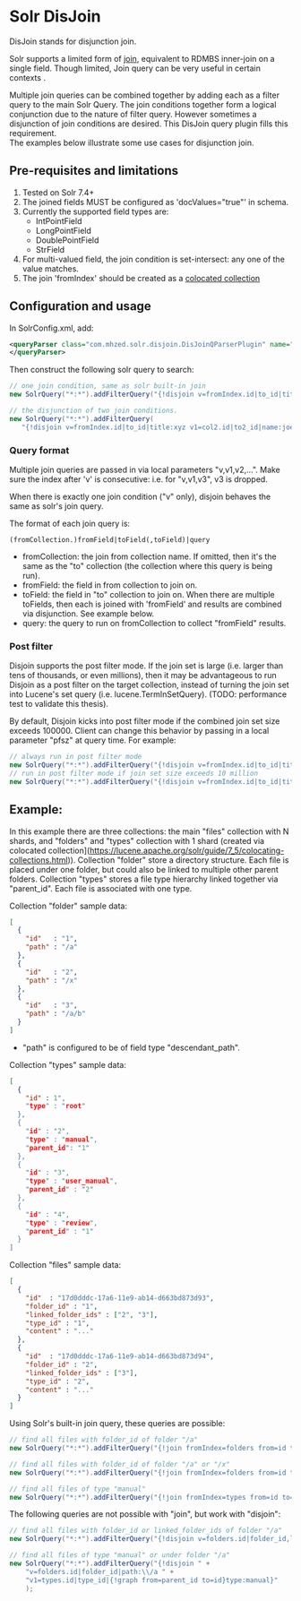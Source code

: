 # Solr DisJoin

DisJoin stands for disjunction join.

Solr supports a limited form of [join](https://wiki.apache.org/solr/Join), 
equivalent to RDMBS inner-join on a single field.  Though limited, Join query 
can be very useful in certain contexts []().  

Multiple join queries can be combined together by adding each as a filter query 
to the main Solr Query.  The join conditions together form a logical conjunction 
due to the nature of filter query.  However sometimes a disjunction of join 
conditions are desired.  This DisJoin query plugin fills this requirement.  
The examples below illustrate some use cases for disjunction join.

## Pre-requisites and limitations

1. Tested on Solr 7.4+
2. The joined fields MUST be configured as 'docValues="true"' in schema.  
3. Currently the supported field types are: 
   - IntPointField
   - LongPointField
   - DoublePointField
   - StrField
4. For multi-valued field, the join condition is set-intersect: any one of the
   value matches.
5. The join 'fromIndex' should be created as a [colocated collection](https://lucene.apache.org/solr/guide/7_5/colocating-collections.html)

## Configuration and usage

In SolrConfig.xml, add:

```xml
<queryParser class="com.mhzed.solr.disjoin.DisJoinQParserPlugin" name="disjoin">
</queryParser>
```

Then construct the following solr query to search:

```java
// one join condition, same as solr built-in join
new SolrQuery("*:*").addFilterQuery("{!disjoin v=fromIndex.id|to_id|title:xyz}");

// the disjunction of two join conditions.
new SolrQuery("*:*").addFilterQuery(
   "{!disjoin v=fromIndex.id|to_id|title:xyz v1=col2.id|to2_id|name:joe}");
```

### Query format

Multiple join queries are passed in via local parameters "v,v1,v2,...". Make 
sure the index after 'v' is consecutive: i.e. for "v,v1,v3", v3 is dropped. 

When there is exactly one join condition ("v" only), disjoin behaves the same as solr's 
join query. 

The format of each join query is:
```
(fromCollection.)fromField|toField(,toField)|query
```

* fromCollection: the join from collection name.  If omitted, then it's the same
  as the "to" collection (the collection where this query is being run).  
* fromField: the field in from collection to join on.
* toField: the field in "to" collection to join on.  When there are multiple 
  toFields, then each is joined with 'fromField' and results are combined via
  disjunction.  See example below.
* query: the query to run on fromCollection to collect "fromField" results.


### Post filter

Disjoin supports the post filter mode.  If the join set is large (i.e. larger than
tens of thousands, or even millions), then it may be advantageous to run Disjoin
as a post filter on the target collection, instead of turning the join set into 
Lucene's set query (i.e. lucene.TermInSetQuery).  (TODO: performance test to validate
this thesis).

By default, Disjoin kicks into post filter mode if the combined join set size 
exceeds 100000.  Client can change this behavior by passing in a local parameter
"pfsz" at query time.  For example:
```java
// always run in post filter mode
new SolrQuery("*:*").addFilterQuery("{!disjoin v=fromIndex.id|to_id|title:xyz} pfsz=0");
// run in post filter mode if join set size exceeds 10 million
new SolrQuery("*:*").addFilterQuery("{!disjoin v=fromIndex.id|to_id|title:xyz} pfsz=10000000");
```

 
## Example:

In this example there are three collections:  the main "files" collection with N
shards, and "folders" and "types" collection with 1 shard (created via 
colocated collection](https://lucene.apache.org/solr/guide/7_5/colocating-collections.html)).
Collection "folder" store a directory structure.  Each file is placed under one folder, but
could also be linked to multiple other parent folders.  Collection "types" stores a 
file type hierarchy linked together via "parent_id".  Each file is associated with one type.

Collection "folder" sample data:
```json
[
  {
    "id"   : "1",
    "path" : "/a"
  },
  {
    "id"   : "2",
    "path" : "/x"
  },
  {
    "id"   : "3",
    "path" : "/a/b"
  }
]
```
* "path" is configured to be of field type "descendant_path".

Collection "types" sample data:
```json
[
  {
    "id" : 1",
    "type" : "root"
  },
  {
    "id" : "2",
    "type" : "manual",
    "parent_id": "1"
  },
  {
    "id" : "3",
    "type" : "user_manual",
    "parent_id" : "2"
  },
  {
    "id" : "4",
    "type" : "review",
    "parent_id" : "1"
  }
]
```

Collection "files" sample data:
```json
[
  {
    "id"  : "17d0dddc-17a6-11e9-ab14-d663bd873d93",
    "folder_id" : "1",
    "linked_folder_ids" : ["2", "3"],
    "type_id" : "1",
    "content" : "..."
  },
  {
    "id"  : "17d0dddc-17a6-11e9-ab14-d663bd873d94",
    "folder_id" : "2",
    "linked_folder_ids" : ["3"],
    "type_id" : "2",
    "content" : "..."
  }
]
```

Using Solr's built-in join query, these queries are possible:

```java 
// find all files with folder_id of folder "/a"
new SolrQuery("*:*").addFilterQuery("{!join fromIndex=folders from=id to=folder_id}path:\\/a");

// find all files with folder_id of folder "/a" or "/x"
new SolrQuery("*:*").addFilterQuery("{!join fromIndex=folders from=id to=folder_id}path:\\/a OR path:\\/x");

// find all files of type "manual"
new SolrQuery("*:*").addFilterQuery("{!join fromIndex=types from=id to=type_id}{!graph from=parent_id to=id}type:manual");
```

The following queries are not possible with "join", but work with "disjoin": 

```java
// find all files with folder_id or linked_folder_ids of folder "/a" 
new SolrQuery("*:*").addFilterQuery("{!disjoin v=folders.id|folder_id,linked_folder_ids|path:\\/a}")  

// find all files of type "manual" or under folder "/a"
new SolrQuery("*:*").addFilterQuery("{!disjoin " + 
	"v=folders.id|folder_id|path:\\/a " + 
	"v1=types.id|type_id|{!graph from=parent_id to=id}type:manual}"
	);
```


